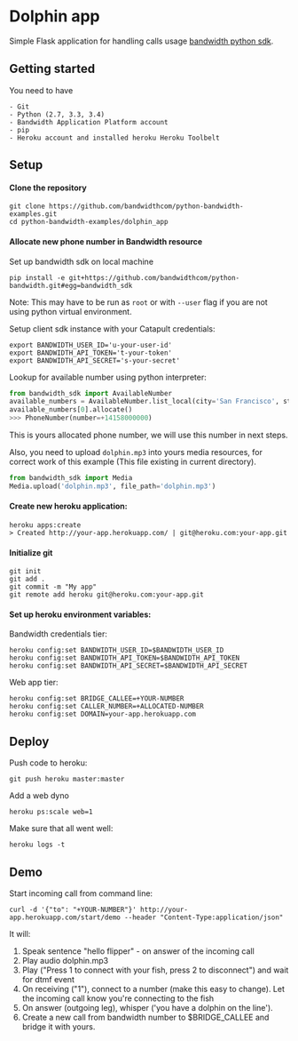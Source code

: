 # Dolphin app

Simple Flask application for handling calls usage  [bandwidth python sdk](https://github.com/bandwidthcom/python-bandwidth).


## Getting started
You need to have

    - Git
    - Python (2.7, 3.3, 3.4)
    - Bandwidth Application Platform account
    - pip
    - Heroku account and installed heroku Heroku Toolbelt


## Setup

#### Clone the repository

```console
git clone https://github.com/bandwidthcom/python-bandwidth-examples.git
cd python-bandwidth-examples/dolphin_app
```
#### Allocate new phone number in Bandwidth resource

Set up bandwidth sdk on local machine
```console
pip install -e git+https://github.com/bandwidthcom/python-bandwidth.git#egg=bandwidth_sdk
```
Note: This may have to be run as `root` or with `--user` flag if you are not using python virtual environment.

Setup client sdk instance with your Catapult credentials:
```console
export BANDWIDTH_USER_ID='u-your-user-id'
export BANDWIDTH_API_TOKEN='t-your-token'
export BANDWIDTH_API_SECRET='s-your-secret'
```
Lookup for available number using python interpreter:
```python
from bandwidth_sdk import AvailableNumber
available_numbers = AvailableNumber.list_local(city='San Francisco', state='CA')
available_numbers[0].allocate()
>>> PhoneNumber(number=+14158000000)
```
This is yours allocated phone number, we will use this number in next steps.

Also, you need to upload `dolphin.mp3` into yours media resources, for correct work of this example (This file existing in current directory).
```python
from bandwidth_sdk import Media
Media.upload('dolphin.mp3', file_path='dolphin.mp3')
```

#### Create new heroku application:
```console
heroku apps:create
> Created http://your-app.herokuapp.com/ | git@heroku.com:your-app.git
```

#### Initialize git
```console
git init
git add .
git commit -m "My app"
git remote add heroku git@heroku.com:your-app.git
```

#### Set up heroku environment variables:

Bandwidth credentials tier:
```console
heroku config:set BANDWIDTH_USER_ID=$BANDWIDTH_USER_ID
heroku config:set BANDWIDTH_API_TOKEN=$BANDWIDTH_API_TOKEN
heroku config:set BANDWIDTH_API_SECRET=$BANDWIDTH_API_SECRET
```
Web app tier:
```console
heroku config:set BRIDGE_CALLEE=+YOUR-NUMBER
heroku config:set CALLER_NUMBER=+ALLOCATED-NUMBER
heroku config:set DOMAIN=your-app.herokuapp.com
```
##  Deploy

Push code to heroku:
```console
git push heroku master:master
```

Add a web dyno
```console
heroku ps:scale web=1
```

Make sure that all went well:
```console
heroku logs -t
```

## Demo

Start incoming call from command line:
```console
curl -d '{"to": "+YOUR-NUMBER"}' http://your-app.herokuapp.com/start/demo --header "Content-Type:application/json"
```

It will:

1. Speak sentence "hello flipper" - on answer of the incoming call
2. Play audio dolphin.mp3
3. Play ("Press 1 to connect with your fish, press 2 to disconnect") and wait for dtmf event
4. On receiving ("1"), connect to a number (make this easy to change). Let the incoming call know you're connecting to the fish
5. On answer (outgoing leg), whisper ('you have a dolphin on the line').
6. Create a new call from bandwidth number to $BRIDGE_CALLEE and bridge it with yours.

